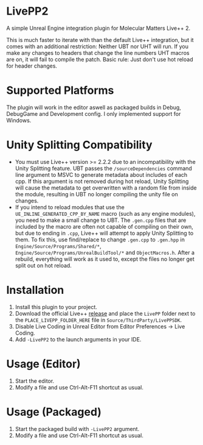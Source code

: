 # LivePP2
A simple Unreal Engine integration plugin for Molecular Matters Live++ 2.  

This is much faster to iterate with than the default Live++ integration, but it comes with an additional restriction: Neither UBT nor UHT will run. If you make any changes to headers that change the line numbers UHT macros are on, it will fail to compile the patch. Basic rule: Just don't use hot reload for header changes.

# Supported Platforms
The plugin will work in the editor aswell as packaged builds in Debug, DebugGame and Development config. I only implemented support for Windows.

# Unity Splitting Compatibility
- You must use Live++ version >= 2.2.2 due to an incompatibility with the Unity Splitting feature. UBT passes the `/sourceDependencies` command line argument to MSVC to generate metadata about includes of each cpp. If this argument is not removed during hot reload, Unity Splitting will cause the metadata to get overwritten with a random file from inside the module, resulting in UBT no longer compiling the unity file on changes.
- If you intend to reload modules that use the `UE_INLINE_GENERATED_CPP_BY_NAME` macro (such as any engine modules), you need to make a small change to UBT. The `.gen.cpp` files that are included by the macro are often not capable of compiling on their own, but due to ending in `.cpp`, Live++ will attempt to apply Unity Splitting to them. To fix this, use find/replace to change `.gen.cpp` to `.gen.hpp` in `Engine/Source/Programs/Shared/*`, `Engine/Source/Programs/UnrealBuildTool/*` and `ObjectMacros.h`. After a rebuild, everything will work as it used to, except the files no longer get split out on hot reload.

# Installation
1) Install this plugin to your project.
2) Download the official Live++ [release](https://liveplusplus.tech/releases.html) and place the `LivePP` folder next to the `PLACE_LIVEPP_FOLDER_HERE` file in `Source/ThirdParty/LivePPSDK`.
3) Disable Live Coding in Unreal Editor from Editor Preferences -> Live Coding.
4) Add `-LivePP2` to the launch arguments in your IDE.

# Usage (Editor)
1) Start the editor.
2) Modify a file and use Ctrl-Alt-F11 shortcut as usual.

# Usage (Packaged)
1) Start the packaged build with `-LivePP2` argument.
2) Modify a file and use Ctrl-Alt-F11 shortcut as usual.
